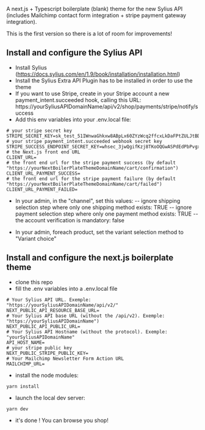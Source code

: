 A next.js + Typescript boilerplate (blank) theme for the new Sylius API (includes Mailchimp contact form integration + stripe payment gateway integration). 

This is the first version so there is a lot of room for improvements! 

## Install and configure the Sylius API

- Install Sylius (https://docs.sylius.com/en/1.9/book/installation/installation.html) 
- Install the Sylius Extra API Plugin has to be installed in order to use the theme
- If you want to use Stripe, create in your Stripe account a new payment_intent.succeeded hook, calling this URL: 
https://yourSyliusAPIDomainName/api/v2/shop/payments/stripe/notify/success
- Add this env variables into your .env.local file:

```
# your stripe secret key
STRIPE_SECRET_KEY=sk_test_51IWnwaGhkxw8ABpLx60ZYzWcq2ffcxLkDaFPtZULJtBDyjQgOnaTHABSCzzIrbEL34EnJj5eVPRZBDAjDC4mpTaV00KAZYhe3n
# your stripe payment_intent.succeeded webhook secret key
STRIPE_SUCCESS_ENDPOINT_SECRET_KEY=whsec_3jwQgifKzj8TKoOQGwASPdEdPbPvgxvq
# the Next.js front end URL
CLIENT_URL=
# the front end url for the stripe payment success (by default "https://yourNextBoilerPlateThemeDomainName/cart/confirmation")
CLIENT_URL_PAYMENT_SUCCESS=
# the front end url for the stripe payment failure (by default "https://yourNextBoilerPlateThemeDomainName/cart/failed")
CLIENT_URL_PAYMENT_FAILED=
```
- In your admin, in the "channel", set this values:
-- ignore shipping selection step where only one shipping method exists: TRUE
-- ignore payment selection step where only one payment method exists: TRUE
-- the account verification is mandatory: false

- In your admin, foreach product, set the variant selection method to "Variant choice"

## Install and configure the next.js boilerplate theme

- clone this repo
- fill the .env variables into a .env.local file
```
# Your Sylius API URL. Exemple: "https://yourSyliusAPIDomainName/api/v2/"
NEXT_PUBLIC_API_RESOURCE_BASE_URL=
# Your Sylius API base URL (without the /api/v2). Exemple: "https://yourSyliusAPIDomainName")
NEXT_PUBLIC_API_PUBLIC_URL=
# Your Sylius API Hostname (without the protocol). Exemple: "yourSyliusAPIDomainName"
API_HOST_NAME=
# your stripe public key
NEXT_PUBLIC_STRIPE_PUBLIC_KEY=
# Your Mailchimp Newsletter Form Action URL
MAILCHIMP_URL=
```
- install the node modules: 
```
yarn install
```
- launch the local dev server:

```
yarn dev
```

- it's done ! You can browse you shop!

